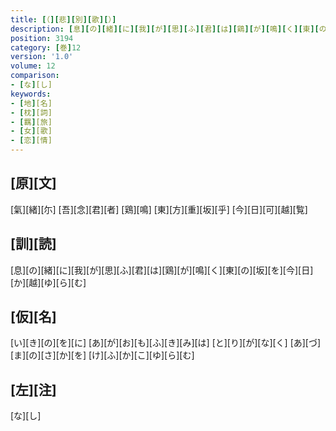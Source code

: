 ```yaml
---
title: [（][悲][別][歌][）]
description: [息][の][緒][に][我][が][思][ふ][君][は][鶏][が][鳴][く][東][の][坂][を][今][日][か][越][ゆ][ら][む]
position: 3194
category: [巻]12
version: '1.0'
volume: 12
comparison:
- [な][し]
keywords:
- [地][名]
- [枕][詞]
- [羈][旅]
- [女][歌]
- [恋][情]
---
```


## [原][文]

[氣][緒][尓] [吾][念][君][者] [鶏][鳴] [東][方][重][坂][乎] [今][日][可][越][覧]

## [訓][読]

[息][の][緒][に][我][が][思][ふ][君][は][鶏][が][鳴][く][東][の][坂][を][今][日][か][越][ゆ][ら][む]

## [仮][名]

[い][き][の][を][に] [あ][が][お][も][ふ][き][み][は] [と][り][が][な][く] [あ][づ][ま][の][さ][か][を] [け][ふ][か][こ][ゆ][ら][む]

## [左][注]

[な][し]
